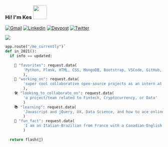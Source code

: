 ### Hi! I'm Kes <img src="https://media.giphy.com/media/ZCGlF41uo0GY7oPymE/giphy.gif" width="44px">
[![Gmail](https://img.shields.io/badge/Gmail-orange?style=plastic-&logo=Gmail&logoColor=white&link=mailto:kescardoso@gmail.com)](mailto:kescardoso@gmail.com)
[![Linkedin](https://img.shields.io/badge/Linkedin-yellow?style=plastic-&logo=Linkedin&logoColor=white&link=https://www.linkedin.com/in/kescardoso/)](https://www.linkedin.com/in/kescardoso/)
[![Devpost](https://img.shields.io/badge/Devpost-yellowgreen?style=plastic-&logo=Devpost&logoColor=white&link=https://devpost.com/kescardoso/)](https://devpost.com/kescardoso/)
[![Twitter](https://img.shields.io/badge/Twitter-green?style=plastic-&logo=Twitter&logoColor=white&link=https://twitter.com/kescardoso/)](https://twitter.com/kescardoso/)

![](https://media.giphy.com/media/2RiU1RUjyh4C4/giphy.gif)

```python
app.route("/me_currently")`
def in_2021():
  if info == updated:
  
    🤖 "favorites": request.data(
        'Python, Flask, HTML, CSS, MongoDB, Bootstrap, VSCode, GitHub, Heroku, Figma, UX and Jasper (my cat)'
        ),
    💪 "working_on": request.data(
        'super cool collaborative open-source projects as an intern at MLH'
        ),
    🛠 "looking_to_collaborate_on": request.data(
        'a project/team related to Fintech, Cryptocurrency, or Data'
        )
    📚 "learning": request.data(
        'Javascript and jQuery, UX, Data Science, and how to ace online karaoke'
        )
    🦩 "fun_fact": request.data(
        'I am an Italian-Brazilian from France with a Canadian-English accent. I gave up placing where I come from'
        )
        
  return flash(🍉)
```
